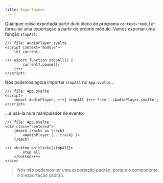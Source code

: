 ```yaml
---
title: Exportações
---
```


Qualquer coisa exportada partir dum bloco de programa `context="module"` torna-se uma exportação a partir do próprio módulo. Vamos exportar uma função `stopAll`:

```svelte
/// file: AudioPlayer.svelte
<script context="module">
	let current;

+++	export function stopAll() {
		current?.pause();
	}+++
</script>
```

Nós podemos agora importar `stopAll` no `App.svelte`...

```svelte
/// file: App.svelte
<script>
	import AudioPlayer, +++{ stopAll }+++ from './AudioPlayer.svelte';
</script>
```

...e usá-la num manipulador de evento:

```svelte
/// file: App.svelte
<div class="centered">
	{#each tracks as track}
		<AudioPlayer {...track} />
	{/each}

+++	<button on:click={stopAll}>
		stop all
	</button>+++
</div>
```

> Nós não podemos ter uma exportação padrão, porque o componente _é_ a exportação padrão.
